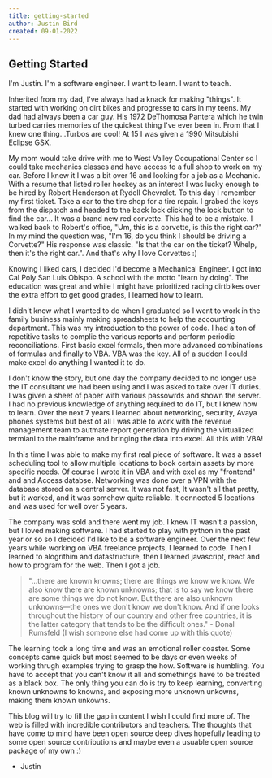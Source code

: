 ```yaml
---
title: getting-started
author: Justin Bird
created: 09-01-2022
---
```


## Getting Started

I'm Justin. I'm a software engineer. I want to learn. I want to teach.

Inherited from my dad, I've always had a knack for making "things". It started with working on dirt bikes and progresse to cars in my teens. My dad had always been a car guy. His 1972 DeThomosa Pantera which he twin turbed carries memories of the quickest thing I've ever been in. From that I knew one thing...Turbos are cool! At 15 I was given a 1990 Mitsubishi Eclipse GSX.

My mom would take drive with me to West Valley Occupational Center so I could take mechanics classes and have access to a full shop to work on my car. Before I knew it I was a bit over 16 and looking for a job as a Mechanic. With a resume that listed roller hockey as an interest I was lucky enough to be hired by Robert Henderson at Rydell Chevrolet. To this day I remember my first ticket. Take a car to the tire shop for a tire repair. I grabed the keys from the dispatch and headed to the back lock clicking the lock button to find the car... It was a brand new red corvette. This had to be a mistake. I walked back to Robert's office, "Um, this is a corvette, is this the right car?" In my mind the question was, "I'm 16, do you think I should be driving a Corvette?" His response was classic. "Is that the car on the ticket? Whelp, then it's the right car.". And that's why I love Corvettes :)

Knowing I liked cars, I decided I'd become a Mechanical Engineer. I got into Cal Poly San Luis Obispo. A school with the motto "learn by doing". The education was great and while I might have prioritized racing dirtbikes over the extra effort to get good grades, I learned how to learn.

I didn't know what I wanted to do when I graduated so I went to work in the family business mainly making spreadsheets to help the accounting department. This was my introduction to the power of code. I had a ton of repetitive tasks to complie the various reports and perform periodic reconciliations. First basic excel formals, then more advanced combinations of formulas and finally to VBA. VBA was the key. All of a sudden I could make excel do anything I wanted it to do.

I don't know the story, but one day the company decided to no longer use the IT consultant we had been using and I was asked to take over IT duties. I was given a sheet of paper with various passowrds and shown the server. I had no previous knowledge of anything required to do IT, but I knew how to learn. Over the next 7 years I learned about networking, security, Avaya phones systems but best of all I was able to work with the revenue management team to autmate report generation by driving the virtualized termianl to the mainframe and bringing the data into excel. All this with VBA!

In this time I was able to make my first real piece of software. It was a asset scheduling tool to allow multiple locations to book certain assets by more specific needs. Of course I wrote it in VBA and with exel as my "frontend" and and Access databse. Networking was done over a VPN with the database stored on a central server. It was not fast, It wasn't all that pretty, but it worked, and it was somehow quite reliable. It connected 5 locations and was used for well over 5 years.

The company was sold and there went my job. I knew IT wasn't a passion, but I loved making software. I had started to play with python in the past year or so so I decided I'd like to be a software engineer. Over the next few years while working on VBA freelance projects, I learned to code. Then I learned to alogrithim and datastructure, then I learned javascript, react and how to program for the web. Then I got a job.

> "...there are known knowns; there are things we know we know. We also know there are known unknowns; that is to say we know there are some things we do not know. But there are also unknown unknowns—the ones we don't know we don't know. And if one looks throughout the history of our country and other free countries, it is the latter category that tends to be the difficult ones." - Donal Rumsfeld (I wish someone else had come up with this quote)

The learning took a long time and was an emotional roller coaster. Some concepts came quick but most seemed to be days or even weeks of working thrugh examples trying to grasp the how. Software is humbling. You have to accept that you can't know it all and somethings have to be treated as a black box. The only thing you can do is try to keep learning, converting known unknowns to knowns, and exposing more unknown unkowns, making them known unkowns.

This blog will try to fill the gap in content I wish I could find more of. The web is filled with incredible contributors and teachers. The thoughts that have come to mind have been open source deep dives hopefully leading to some open source contributions and maybe even a usuable open source package of my own :)

- Justin
